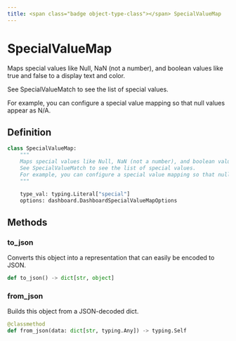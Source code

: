 ```yaml
---
title: <span class="badge object-type-class"></span> SpecialValueMap
---
```

# <span class="badge object-type-class"></span> SpecialValueMap

Maps special values like Null, NaN (not a number), and boolean values like true and false to a display text and color.

See SpecialValueMatch to see the list of special values.

For example, you can configure a special value mapping so that null values appear as N/A.

## Definition

```python
class SpecialValueMap:
    """
    Maps special values like Null, NaN (not a number), and boolean values like true and false to a display text and color.
    See SpecialValueMatch to see the list of special values.
    For example, you can configure a special value mapping so that null values appear as N/A.
    """

    type_val: typing.Literal["special"]
    options: dashboard.DashboardSpecialValueMapOptions
```
## Methods

### <span class="badge object-method"></span> to_json

Converts this object into a representation that can easily be encoded to JSON.

```python
def to_json() -> dict[str, object]
```

### <span class="badge object-method"></span> from_json

Builds this object from a JSON-decoded dict.

```python
@classmethod
def from_json(data: dict[str, typing.Any]) -> typing.Self
```

